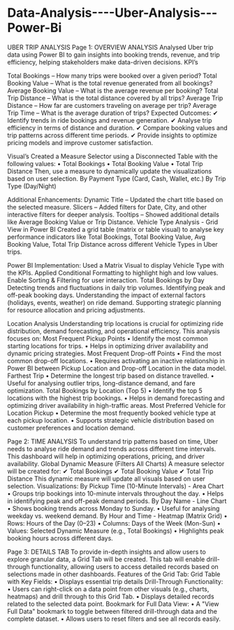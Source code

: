 # Data-Analysis----Uber-Analysis---Power-Bi

UBER TRIP ANALYSIS
Page 1: OVERVIEW ANALYSIS
Analysed Uber trip data using Power BI to gain insights into booking trends, revenue, and trip efficiency, helping stakeholders make data-driven decisions. KPI’s

Total Bookings – How many trips were booked over a given period?
Total Booking Value – What is the total revenue generated from all bookings?
Average Booking Value – What is the average revenue per booking?
Total Trip Distance – What is the total distance covered by all trips?
Average Trip Distance – How far are customers traveling on average per trip?
Average Trip Time – What is the average duration of trips?
Expected Outcomes:
✔ Identify trends in ride bookings and revenue generation.
✔ Analyse trip efficiency in terms of distance and duration.
✔ Compare booking values and trip patterns across different time periods.
✔ Provide insights to optimize pricing models and improve customer satisfaction.

Visual’s
Created a Measure Selector using a Disconnected Table with the following values:
• Total Bookings
• Total Booking Value
• Total Trip Distance
Then, use a measure to dynamically update the visualizations based on user selection.
By Payment Type (Card, Cash, Wallet, etc.)
By Trip Type (Day/Night)

Additional Enhancements:
Dynamic Title – Updated the chart title based on the selected measure.
Slicers – Added filters for Date, City, and other interactive filters for deeper analysis.
Tooltips – Showed additional details like Average Booking Value or Trip Distance.
Vehicle Type Analysis - Grid View in Power BI
Created a grid table (matrix or table visual) to analyse key performance indicators like Total Bookings, Total Booking Value, Avg Booking Value, Total Trip Distance across different Vehicle Types in Uber trips.

Power BI Implementation:
Used a Matrix Visual to display Vehicle Type with the KPIs.
Applied Conditional Formatting to highlight high and low values.
Enable Sorting & Filtering for user interaction.
Total Bookings by Day
Detecting trends and fluctuations in daily trip volumes.
Identifying peak and off-peak booking days.
Understanding the impact of external factors (holidays, events, weather) on ride demand.
Supporting strategic planning for resource allocation and pricing adjustments.

Location Analysis
Understanding trip locations is crucial for optimizing ride distribution, demand forecasting, and operational efficiency. This analysis focuses on:
Most Frequent Pickup Points
• Identify the most common starting locations for trips.
• Helps in optimizing driver availability and dynamic pricing strategies.
Most Frequent Drop-off Points
• Find the most common drop-off locations.
• Requires activating an inactive relationship in Power BI between Pickup Location and Drop-off Location in the data model.
Farthest Trip
• Determine the longest trip based on distance travelled.
• Useful for analysing outlier trips, long-distance demand, and fare optimization.
Total Bookings by Location (Top 5)
• Identify the top 5 locations with the highest trip bookings.
• Helps in demand forecasting and optimizing driver availability in high-traffic areas.
Most Preferred Vehicle for Location Pickup
• Determine the most frequently booked vehicle type at each pickup location.
• Supports strategic vehicle distribution based on customer preferences and location demand.

Page 2: TIME ANALYSIS
To understand trip patterns based on time, Uber needs to analyse ride demand and trends across different time intervals. This dashboard will help in optimizing operations, pricing, and driver availability.
Global Dynamic Measure (Filters All Charts)
A measure selector will be created for:
✔ Total Bookings
✔ Total Booking Value
✔ Total Trip Distance
This dynamic measure will update all visuals based on user selection.
Visualizations:
By Pickup Time (10-Minute Intervals) - Area Chart
• Groups trip bookings into 10-minute intervals throughout the day.
• Helps in identifying peak and off-peak demand periods.
By Day Name - Line Chart
• Shows booking trends across Monday to Sunday.
• Useful for analysing weekday vs. weekend demand.
By Hour and Time - Heatmap (Matrix Grid)
• Rows: Hours of the Day (0–23)
• Columns: Days of the Week (Mon-Sun)
• Values: Selected Dynamic Measure (e.g., Total Bookings)
• Highlights peak booking hours across different days.

Page 3: DETAILS TAB
To provide in-depth insights and allow users to explore granular data, a Grid Tab will be created. This tab will enable drill-through functionality, allowing users to access detailed records based on selections made in other dashboards.
Features of the Grid Tab:
Grid Table with Key Fields:
• Displays essential trip details
Drill-Through Functionality:
• Users can right-click on a data point from other visuals (e.g., charts, heatmaps) and drill through to this Grid Tab.
• Displays detailed records related to the selected data point.
Bookmark for Full Data View:
• A "View Full Data" bookmark to toggle between filtered drill-through data and the complete dataset.
• Allows users to reset filters and see all records easily.
